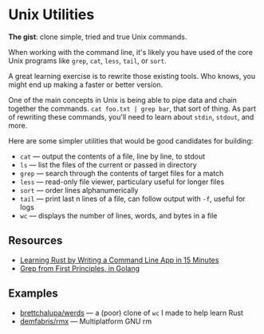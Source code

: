 # Unix Utilities

**The gist**: clone simple, tried and true Unix commands.

When working with the command line, it's likely you have used of the core Unix programs like `grep`, `cat`, `less`, `tail`, or `sort`.

A great learning exercise is to rewrite those existing tools. Who knows, you might end up making a faster or better version.

One of the main concepts in Unix is being able to pipe data and chain together the commands. `cat foo.txt | grep bar`, that sort of thing. As part of rewriting these commands, you'll need to learn about `stdin`, `stdout`, and more.

Here are some simpler utilities that would be good candidates for building:

- `cat` — output the contents of a file, line by line, to stdout
- `ls` — list the files of the current or passed in directory
- `grep` — search through the contents of target files for a match
- `less` — read-only file viewer, particulary useful for longer files
- `sort` — order lines alphanumerically
- `tail` — print last n lines of a file, can follow output with `-f`, useful for logs
- `wc` — displays the number of lines, words, and bytes in a file

## Resources

- [Learning Rust by Writing a Command Line App in 15 Minutes](https://rust-cli.github.io/book/tutorial/index.html#learning-rust-by-writing-a-command-line-app-in-15-minutes)
- [Grep from First Principles, in Golang](https://willdemaine.ghost.io/grep-from-first-principles-in-golang/)

## Examples

- [brettchalupa/werds](https://github.com/brettchalupa/werds) — a (poor) clone of `wc` I made to help learn Rust
- [demfabris/rmx](https://github.com/demfabris/rmx) — Multiplatform GNU rm
